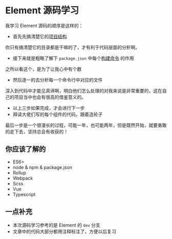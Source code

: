 # Element 源码学习

我学习 Element 源码的顺序是这样的：

- 首先先搞清楚它的[项目结构](./structure.md)

你只有搞清楚它的目录都是干嘛的了，才有利于代码层面的分析啊。

- 接下来就是粗略了解下 `package.json` 中每个[构建命令](./command-line.md) 的作用

之所以看这个，是为了让我心中有个数

- 然后逐一的去分析每一个命令行中对应的文件

深入到代码中才能见真谛啊，明白他们怎么处理的对我来说是非常重要的，这在自己的项目当中也会有很高的借鉴意义的。

- 以上三步如果完成，才会进行下一步
- 拜读大佬们写的每个组件的代码，跟着造轮子

最后一步是一个很漫长的过程，可能一年，也可能两年，但是既然开始，就要勇敢的走下去，坚持总会有收获的！

## 你应该了解的

- ES6+
- node & npm & package.json
- Rollup
- Webpack
- Scss
- Vue
- Typescript

## 一点补充

- 本次源码学习参考的是 Element 的 `dev` 分支
- 文章中的代码大部分都用注释标注了，方便以后复习
